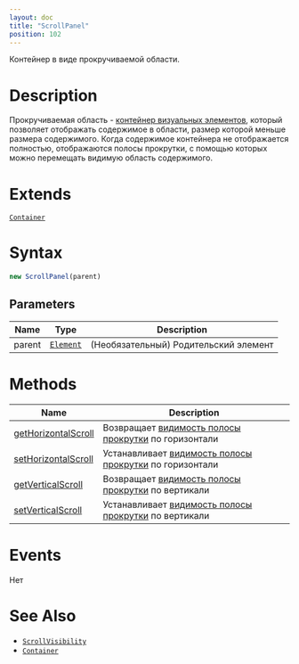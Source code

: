 ```yaml
---
layout: doc
title: "ScrollPanel"
position: 102
---
```


Контейнер в виде прокручиваемой области.

# Description

Прокручиваемая область - [контейнер визуальных элементов](../../Core/Elements/Container/), который
позволяет отображать содержимое в области, размер которой меньше размера содержимого. Когда
содержимое контейнера не отображается полностью, отображаются полосы прокрутки, с помощью которых
можно перемещать видимую область содержимого.

# Extends

[`Container`](../../Core/Elements/Container/)

# Syntax

```js
new ScrollPanel(parent)
```

## Parameters

|Name|Type|Description|
|----|----|-----------|
|parent|[`Element`](../../Core/Elements/Element)| (Необязательный) Родительский элемент|

# Methods

|Name|Description|
|----|-----------|
|[getHorizontalScroll](ScrollPanel.getHorizontalScroll/)|Возвращает [видимость полосы прокрутки](ScrollVisibility/) по горизонтали|
|[setHorizontalScroll](ScrollPanel.setHorizontalScroll/)|Устанавливает [видимость полосы прокрутки](ScrollVisibility/) по горизонтали|
|[getVerticalScroll](ScrollPanel.getVerticalScroll/)|Возвращает [видимость полосы прокрутки](ScrollVisibility/) по вертикали|
|[setVerticalScroll](ScrollPanel.setVerticalScroll/)|Устанавливает [видимость полосы прокрутки](ScrollVisibility/) по вертикали|

# Events

Нет

# See Also

* [`ScrollVisibility`](ScrollVisibility/)
* [`Container`](../../Core/Elements/Container/)
